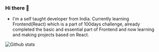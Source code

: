 ### Hi there 👋

- I'm a self taught developer from India. Currently learning Frontend(React) which is a part of 100days challenge, already completed the basic and essential part of Frontend and now learning and making projects based on React.  

![Github stats](https://github-readme-stats.vercel.app/api?username=Kaka5hi&theme=default&show_icons=true&count_private=true)

<!--
**Kaka5hi/Kaka5hi** is a ✨ _special_ ✨ repository because its `README.md` (this file) appears on your GitHub profile.

Here are some ideas to get you started:

- 🔭 I’m currently working on ...
- 🌱 I’m currently learning ...
- 👯 I’m looking to collaborate on ...
- 🤔 I’m looking for help with ...
- 💬 Ask me about ...
- 📫 How to reach me: ...
- 😄 Pronouns: ...
- ⚡ Fun fact: ...
-->

